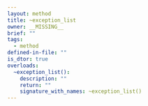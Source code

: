 ```yaml
---
layout: method
title: ~exception_list
owner: __MISSING__
brief: ""
tags:
  - method
defined-in-file: ""
is_dtor: true
overloads:
  ~exception_list():
    description: ""
    return: ""
    signature_with_names: ~exception_list()
---
```

